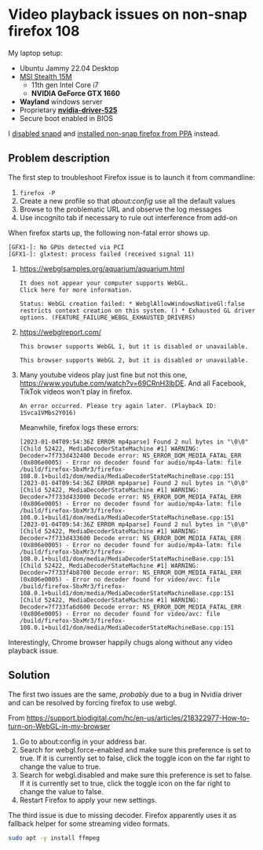 # Video playback issues on non-snap firefox 108

My laptop setup:

* Ubuntu Jammy 22.04 Desktop
* [MSI Stealth 15M](https://www.msi.com/Laptop/Stealth-15M-A11SX-GTX/Specification)
  * 11th gen Intel Core i7
  * **NVIDIA GeForce GTX 1660**
* **Wayland** windows server
* Proprietary [**nvidia-driver-525**](https://www.cyberciti.biz/faq/ubuntu-linux-install-nvidia-driver-latest-proprietary-driver/)
* Secure boot enabled in BIOS

I [disabled snapd](https://ubuntuhandbook.org/index.php/2022/04/remove-snap-block-ubuntu-2204/) and [installed non-snap firefox from PPA](https://www.omgubuntu.co.uk/2022/04/how-to-install-firefox-deb-apt-ubuntu-22-04) instead.

## Problem description

The first step to troubleshoot Firefox issue is to launch it from commandline:

1. `firefox -P`
2. Create a new profile so that *about:config* use all the default values
3. Browse to the problematic URL and observe the log messages
4. Use incognito tab if necessary to rule out interference from add-on

When firefox starts up, the following non-fatal error shows up.


```text
[GFX1-]: No GPUs detected via PCI
[GFX1-]: glxtest: process failed (received signal 11)
```

1. <https://webglsamples.org/aquarium/aquarium.html>

    ```text
    It does not appear your computer supports WebGL.
    Click here for more information.

    Status: WebGL creation failed: * WebglAllowWindowsNativeGl:false restricts context creation on this system. () * Exhausted GL driver options. (FEATURE_FAILURE_WEBGL_EXHAUSTED_DRIVERS)
    ```

2. <https://webglreport.com/>

    ```text
    This browser supports WebGL 1, but it is disabled or unavailable.

    This browser supports WebGL 2, but it is disabled or unavailable.
    ```

3. Many youtube videos play just fine but not this one, <https://www.youtube.com/watch?v=69CRnH3lbDE>. And all Facebook, TikTok videos won't play in firefox.

    ```text
    An error occurred. Please try again later. (Playback ID: 1Svca1VMbs2Y016)
    ```

    Meanwhile, firefox logs these errors:

    ```text
    [2023-01-04T09:54:36Z ERROR mp4parse] Found 2 nul bytes in "\0\0"
    [Child 52422, MediaDecoderStateMachine #1] WARNING: Decoder=7f733d432400 Decode error: NS_ERROR_DOM_MEDIA_FATAL_ERR (0x806e0005) - Error no decoder found for audio/mp4a-latm: file /build/firefox-5bxMr3/firefox-108.0.1+build1/dom/media/MediaDecoderStateMachineBase.cpp:151
    [2023-01-04T09:54:36Z ERROR mp4parse] Found 2 nul bytes in "\0\0"
    [Child 52422, MediaDecoderStateMachine #1] WARNING: Decoder=7f733d433000 Decode error: NS_ERROR_DOM_MEDIA_FATAL_ERR (0x806e0005) - Error no decoder found for audio/mp4a-latm: file /build/firefox-5bxMr3/firefox-108.0.1+build1/dom/media/MediaDecoderStateMachineBase.cpp:151
    [2023-01-04T09:54:36Z ERROR mp4parse] Found 2 nul bytes in "\0\0"
    [Child 52422, MediaDecoderStateMachine #1] WARNING: Decoder=7f733d433600 Decode error: NS_ERROR_DOM_MEDIA_FATAL_ERR (0x806e0005) - Error no decoder found for audio/mp4a-latm: file /build/firefox-5bxMr3/firefox-108.0.1+build1/dom/media/MediaDecoderStateMachineBase.cpp:151
    [Child 52422, MediaDecoderStateMachine #1] WARNING: Decoder=7f733f4b8700 Decode error: NS_ERROR_DOM_MEDIA_FATAL_ERR (0x806e0005) - Error no decoder found for video/avc: file /build/firefox-5bxMr3/firefox-108.0.1+build1/dom/media/MediaDecoderStateMachineBase.cpp:151
    [Child 52422, MediaDecoderStateMachine #1] WARNING: Decoder=7f733fa6d600 Decode error: NS_ERROR_DOM_MEDIA_FATAL_ERR (0x806e0005) - Error no decoder found for video/avc: file /build/firefox-5bxMr3/firefox-108.0.1+build1/dom/media/MediaDecoderStateMachineBase.cpp:151
    ```

Interestingly, Chrome browser happily chugs along without any video playback issue.

## Solution

The first two issues are the same, *probably* due to a bug in Nvidia driver and can be resolved by forcing firefox to use webgl.

From <https://support.biodigital.com/hc/en-us/articles/218322977-How-to-turn-on-WebGL-in-my-browser>

1. Go to about:config in your address bar.
2. Search for webgl.force-enabled and make sure this preference is set to true. If it is currently set to false, click the toggle icon on the far right to change the value to true.
3. Search for webgl.disabled and make sure this preference is set to false. If it is currently set to true, click the toggle icon on the far right to change the value to false.
4. Restart Firefox to apply your new settings.

The third issue is due to missing decoder. Firefox apparently uses it as fallback helper for some streaming video formats.

```bash
sudo apt -y install ffmpeg
```

